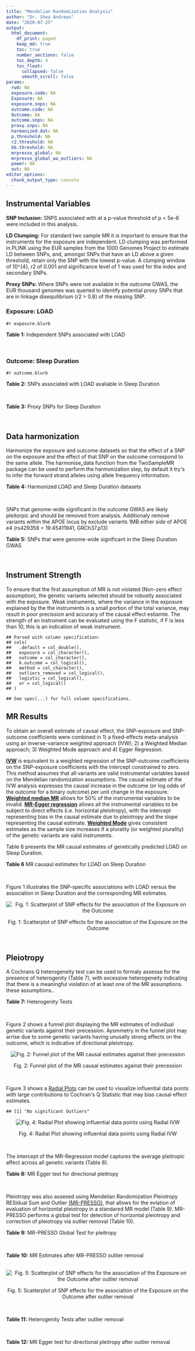 ```yaml
---
title: "Mendelian Randomization Analysis"
author: "Dr. Shea Andrews"
date: "2020-07-25"
output:
  html_document:
    df_print: paged
    keep_md: true
    toc: true
    number_sections: false
    toc_depth: 4
    toc_float:
      collapsed: false
      smooth_scroll: false
params:
  rwd: NA
  exposure.code: NA
  Exposure: NA
  exposure.snps: NA
  outcome.code: NA
  Outcome: NA
  outcome.snps: NA
  proxy.snps: NA
  harmonized.dat: NA
  p.threshold: NA
  r2.threshold: NA
  kb.threshold: NA
  mrpresso_global: NA
  mrpresso_global_wo_outliers: NA
  power: NA
  out: NA
editor_options:
  chunk_output_type: console
---
```







## Instrumental Variables
**SNP Inclusion:** SNPS associated with at a p-value threshold of p < 5e-6 were included in this analysis.
<br>

**LD Clumping:** For standard two sample MR it is important to ensure that the instruments for the exposure are independent. LD clumping was performed in PLINK using the EUR samples from the 1000 Genomes Project to estimate LD between SNPs, and, amongst SNPs that have an LD above a given threshold, retain only the SNP with the lowest p-value. A clumping window of 10^{4}, r2 of 0.001 and significance level of 1 was used for the index and secondary SNPs.
<br>

**Proxy SNPs:** Where SNPs were not available in the outcome GWAS, the EUR thousand genomes was queried to identify potential proxy SNPs that are in linkage disequilibrium (r2 > 0.8) of the missing SNP.
<br>

### Exposure: LOAD
`#r exposure.blurb`
<br>

**Table 1:** Independent SNPs associated with LOAD
<div data-pagedtable="false">
  <script data-pagedtable-source type="application/json">
{"columns":[{"label":["SNP"],"name":[1],"type":["chr"],"align":["left"]},{"label":["CHROM"],"name":[2],"type":["dbl"],"align":["right"]},{"label":["POS"],"name":[3],"type":["dbl"],"align":["right"]},{"label":["REF"],"name":[4],"type":["chr"],"align":["left"]},{"label":["ALT"],"name":[5],"type":["chr"],"align":["left"]},{"label":["AF"],"name":[6],"type":["dbl"],"align":["right"]},{"label":["BETA"],"name":[7],"type":["dbl"],"align":["right"]},{"label":["SE"],"name":[8],"type":["dbl"],"align":["right"]},{"label":["Z"],"name":[9],"type":["dbl"],"align":["right"]},{"label":["P"],"name":[10],"type":["dbl"],"align":["right"]},{"label":["N"],"name":[11],"type":["dbl"],"align":["right"]},{"label":["TRAIT"],"name":[12],"type":["chr"],"align":["left"]}],"data":[{"1":"rs679515","2":"1","3":"207750568","4":"T","5":"C","6":"0.8126","7":"-0.1508","8":"0.0183","9":"-8.240440","10":"1.555000e-16","11":"63926","12":"LOAD"},{"1":"rs7584040","2":"2","3":"127863224","4":"C","5":"T","6":"0.2261","7":"0.0862","8":"0.0172","9":"5.011628","10":"5.341000e-07","11":"63926","12":"LOAD"},{"1":"rs6733839","2":"2","3":"127892810","4":"C","5":"T","6":"0.4067","7":"0.1693","8":"0.0154","9":"10.993506","10":"4.022000e-28","11":"63926","12":"LOAD"},{"1":"rs35695568","2":"2","3":"186794162","4":"G","5":"T","6":"0.0922","7":"0.1152","8":"0.0247","9":"4.663968","10":"3.200000e-06","11":"63926","12":"LOAD"},{"1":"rs10933431","2":"2","3":"233981912","4":"G","5":"C","6":"0.7774","7":"0.1001","8":"0.0194","9":"5.159794","10":"2.552000e-07","11":"63926","12":"LOAD"},{"1":"rs6805148","2":"3","3":"45101639","4":"A","5":"C","6":"0.0864","7":"-0.1293","8":"0.0257","9":"-5.031130","10":"4.774000e-07","11":"63926","12":"LOAD"},{"1":"rs28660482","2":"4","3":"66245059","4":"T","5":"A","6":"0.0243","7":"0.2220","8":"0.0475","9":"4.673684","10":"2.900000e-06","11":"63926","12":"LOAD"},{"1":"rs6822989","2":"4","3":"104176240","4":"C","5":"T","6":"0.0082","7":"0.4361","8":"0.0940","9":"4.639362","10":"3.487000e-06","11":"63926","12":"LOAD"},{"1":"rs35868327","2":"5","3":"52665230","4":"T","5":"A","6":"0.0132","7":"-0.3753","8":"0.0760","9":"-4.938158","10":"7.796000e-07","11":"63926","12":"LOAD"},{"1":"rs11168036","2":"5","3":"139707439","4":"T","5":"G","6":"0.5033","7":"-0.0754","8":"0.0143","9":"-5.272730","10":"1.432000e-07","11":"63926","12":"LOAD"},{"1":"rs34665982","2":"6","3":"32560306","4":"T","5":"C","6":"0.5213","7":"-0.0967","8":"0.0166","9":"-5.825300","10":"5.798000e-09","11":"63926","12":"LOAD"},{"1":"rs114812713","2":"6","3":"41034000","4":"G","5":"C","6":"0.0301","7":"0.2980","8":"0.0431","9":"6.914153","10":"4.467000e-12","11":"63926","12":"LOAD"},{"1":"rs1385742","2":"6","3":"47595155","4":"A","5":"T","6":"0.6344","7":"-0.0876","8":"0.0157","9":"-5.579620","10":"2.232000e-08","11":"63926","12":"LOAD"},{"1":"rs143429938","2":"7","3":"33721795","4":"C","5":"T","6":"0.0211","7":"0.3535","8":"0.0769","9":"4.596879","10":"4.253000e-06","11":"63926","12":"LOAD"},{"1":"rs9649710","2":"7","3":"50322832","4":"A","5":"G","6":"0.6331","7":"0.0676","8":"0.0148","9":"4.567570","10":"4.794000e-06","11":"63926","12":"LOAD"},{"1":"rs117240937","2":"7","3":"127426090","4":"G","5":"A","6":"0.0173","7":"-0.3122","8":"0.0672","9":"-4.645833","10":"3.350000e-06","11":"63926","12":"LOAD"},{"1":"rs11767557","2":"7","3":"143109139","4":"T","5":"C","6":"0.1968","7":"-0.1028","8":"0.0182","9":"-5.648350","10":"1.561000e-08","11":"63926","12":"LOAD"},{"1":"rs73223431","2":"8","3":"27219987","4":"C","5":"T","6":"0.3669","7":"0.0936","8":"0.0153","9":"6.117647","10":"8.342000e-10","11":"63926","12":"LOAD"},{"1":"rs867230","2":"8","3":"27468503","4":"C","5":"A","6":"0.6029","7":"0.1333","8":"0.0158","9":"8.436709","10":"3.492000e-17","11":"63926","12":"LOAD"},{"1":"rs13252043","2":"8","3":"71551628","4":"C","5":"T","6":"0.0984","7":"0.1140","8":"0.0237","9":"4.810127","10":"1.570000e-06","11":"63926","12":"LOAD"},{"1":"rs6559689","2":"9","3":"85450616","4":"C","5":"T","6":"0.0504","7":"0.1585","8":"0.0335","9":"4.731343","10":"2.169000e-06","11":"63926","12":"LOAD"},{"1":"rs12416487","2":"10","3":"11721057","4":"A","5":"T","6":"0.6519","7":"0.0850","8":"0.0154","9":"5.519480","10":"3.417000e-08","11":"63926","12":"LOAD"},{"1":"rs3740688","2":"11","3":"47380340","4":"G","5":"T","6":"0.5524","7":"0.0935","8":"0.0144","9":"6.493056","10":"9.702000e-11","11":"63926","12":"LOAD"},{"1":"rs1582763","2":"11","3":"60021948","4":"G","5":"A","6":"0.3729","7":"-0.1232","8":"0.0149","9":"-8.268456","10":"1.186000e-16","11":"63926","12":"LOAD"},{"1":"rs3851179","2":"11","3":"85868640","4":"T","5":"C","6":"0.6410","7":"0.1198","8":"0.0148","9":"8.094590","10":"5.809000e-16","11":"63926","12":"LOAD"},{"1":"rs11218343","2":"11","3":"121435587","4":"T","5":"C","6":"0.0401","7":"-0.2053","8":"0.0369","9":"-5.563690","10":"2.633000e-08","11":"63926","12":"LOAD"},{"1":"rs9787911","2":"11","3":"131769402","4":"T","5":"C","6":"0.4249","7":"0.0662","8":"0.0144","9":"4.597220","10":"4.386000e-06","11":"63926","12":"LOAD"},{"1":"rs117394726","2":"12","3":"127222883","4":"A","5":"C","6":"0.0400","7":"0.2193","8":"0.0465","9":"4.716130","10":"2.459000e-06","11":"63926","12":"LOAD"},{"1":"rs17125924","2":"14","3":"53391680","4":"A","5":"G","6":"0.0926","7":"0.1222","8":"0.0246","9":"4.967480","10":"6.621000e-07","11":"63926","12":"LOAD"},{"1":"rs12590654","2":"14","3":"92938855","4":"G","5":"A","6":"0.3353","7":"-0.0906","8":"0.0157","9":"-5.770701","10":"8.729000e-09","11":"63926","12":"LOAD"},{"1":"rs383902","2":"15","3":"59034174","4":"C","5":"T","6":"0.3274","7":"-0.0698","8":"0.0151","9":"-4.622517","10":"3.812000e-06","11":"63926","12":"LOAD"},{"1":"rs28588186","2":"16","3":"19910313","4":"C","5":"G","6":"0.1981","7":"-0.0880","8":"0.0181","9":"-4.861880","10":"1.115000e-06","11":"63926","12":"LOAD"},{"1":"rs62039712","2":"16","3":"79355857","4":"G","5":"A","6":"0.1158","7":"0.1528","8":"0.0288","9":"5.305556","10":"1.171000e-07","11":"63926","12":"LOAD"},{"1":"rs34971488","2":"16","3":"81779775","4":"G","5":"A","6":"0.2205","7":"0.0940","8":"0.0198","9":"4.747475","10":"2.067000e-06","11":"63926","12":"LOAD"},{"1":"rs2632516","2":"17","3":"56409089","4":"G","5":"C","6":"0.4402","7":"-0.0748","8":"0.0147","9":"-5.088435","10":"3.671000e-07","11":"63926","12":"LOAD"},{"1":"rs12151021","2":"19","3":"1050874","4":"A","5":"G","6":"0.6753","7":"-0.1071","8":"0.0169","9":"-6.337280","10":"2.562000e-10","11":"63926","12":"LOAD"},{"1":"rs8111708","2":"19","3":"18558876","4":"A","5":"G","6":"0.3427","7":"0.0696","8":"0.0151","9":"4.609270","10":"3.946000e-06","11":"63926","12":"LOAD"},{"1":"rs111358663","2":"19","3":"45196958","4":"T","5":"A","6":"0.0111","7":"-0.5369","8":"0.0795","9":"-6.753459","10":"1.436000e-11","11":"63926","12":"LOAD"},{"1":"rs4803765","2":"19","3":"45358448","4":"C","5":"T","6":"0.0243","7":"0.7165","8":"0.0610","9":"11.745902","10":"7.131000e-32","11":"63926","12":"LOAD"},{"1":"rs12972156","2":"19","3":"45387459","4":"C","5":"G","6":"0.2027","7":"0.9653","8":"0.0189","9":"51.074100","10":"2.225074e-308","11":"63926","12":"LOAD"},{"1":"rs117310449","2":"19","3":"45393516","4":"C","5":"T","6":"0.0130","7":"0.9879","8":"0.0691","9":"14.296671","10":"2.275000e-46","11":"63926","12":"LOAD"},{"1":"rs73033507","2":"19","3":"45431403","4":"C","5":"T","6":"0.0239","7":"-0.3620","8":"0.0657","9":"-5.509893","10":"3.646000e-08","11":"63926","12":"LOAD"},{"1":"rs114533385","2":"19","3":"45436753","4":"C","5":"T","6":"0.0210","7":"0.8281","8":"0.0661","9":"12.527988","10":"5.434000e-36","11":"63926","12":"LOAD"},{"1":"rs118004808","2":"19","3":"45439498","4":"C","5":"T","6":"0.0177","7":"-0.5523","8":"0.1015","9":"-5.441379","10":"5.274000e-08","11":"63926","12":"LOAD"},{"1":"rs139995984","2":"19","3":"45574482","4":"G","5":"C","6":"0.0155","7":"-0.5343","8":"0.0879","9":"-6.078498","10":"1.192000e-09","11":"63926","12":"LOAD"},{"1":"rs80182863","2":"19","3":"45653226","4":"C","5":"T","6":"0.0234","7":"0.2977","8":"0.0623","9":"4.778491","10":"1.750000e-06","11":"63926","12":"LOAD"},{"1":"rs6014724","2":"20","3":"54998544","4":"A","5":"G","6":"0.0920","7":"-0.1319","8":"0.0259","9":"-5.092660","10":"3.652000e-07","11":"63926","12":"LOAD"},{"1":"rs2830489","2":"21","3":"28148191","4":"C","5":"T","6":"0.2882","7":"-0.0837","8":"0.0162","9":"-5.166667","10":"2.422000e-07","11":"63926","12":"LOAD"},{"1":"rs138727474","2":"22","3":"21926584","4":"C","5":"T","6":"0.0269","7":"-0.2515","8":"0.0545","9":"-4.614679","10":"3.904000e-06","11":"63926","12":"LOAD"}],"options":{"columns":{"min":{},"max":[10]},"rows":{"min":[10],"max":[10]},"pages":{}}}
  </script>
</div>
<br>

### Outcome: Sleep Duration
`#r outcome.blurb`
<br>

**Table 2:** SNPs associated with LOAD avaliable in Sleep Duration
<div data-pagedtable="false">
  <script data-pagedtable-source type="application/json">
{"columns":[{"label":["SNP"],"name":[1],"type":["chr"],"align":["left"]},{"label":["CHROM"],"name":[2],"type":["dbl"],"align":["right"]},{"label":["POS"],"name":[3],"type":["dbl"],"align":["right"]},{"label":["REF"],"name":[4],"type":["chr"],"align":["left"]},{"label":["ALT"],"name":[5],"type":["chr"],"align":["left"]},{"label":["AF"],"name":[6],"type":["dbl"],"align":["right"]},{"label":["BETA"],"name":[7],"type":["dbl"],"align":["right"]},{"label":["SE"],"name":[8],"type":["dbl"],"align":["right"]},{"label":["Z"],"name":[9],"type":["dbl"],"align":["right"]},{"label":["P"],"name":[10],"type":["dbl"],"align":["right"]},{"label":["N"],"name":[11],"type":["dbl"],"align":["right"]},{"label":["TRAIT"],"name":[12],"type":["chr"],"align":["left"]}],"data":[{"1":"rs679515","2":"1","3":"207750568","4":"T","5":"C","6":"0.822523","7":"6.44678e-04","8":"0.00296092","9":"0.21772900","10":"0.8500","11":"446118","12":"Sleep_Duration"},{"1":"rs7584040","2":"2","3":"127863224","4":"C","5":"T","6":"0.232806","7":"-3.04125e-03","8":"0.00268461","9":"-1.13285000","10":"0.2600","11":"446118","12":"Sleep_Duration"},{"1":"rs6733839","2":"2","3":"127892810","4":"C","5":"T","6":"0.391123","7":"4.65119e-04","8":"0.00235465","9":"0.19753200","10":"0.8500","11":"446118","12":"Sleep_Duration"},{"1":"rs35695568","2":"2","3":"186794162","4":"G","5":"T","6":"0.094992","7":"1.33588e-03","8":"0.00385760","9":"0.34629800","10":"0.7700","11":"446118","12":"Sleep_Duration"},{"1":"rs10933431","2":"2","3":"233981912","4":"G","5":"C","6":"0.781088","7":"3.26886e-03","8":"0.00273539","9":"1.19503000","10":"0.2200","11":"446118","12":"Sleep_Duration"},{"1":"rs6805148","2":"3","3":"45101639","4":"A","5":"C","6":"0.093366","7":"2.57343e-03","8":"0.00390643","9":"0.65876800","10":"0.5100","11":"446118","12":"Sleep_Duration"},{"1":"rs28660482","2":"4","3":"66245059","4":"T","5":"A","6":"0.023754","7":"1.62489e-02","8":"0.00745114","9":"2.18073000","10":"0.0340","11":"446118","12":"Sleep_Duration"},{"1":"rs35868327","2":"5","3":"52665230","4":"T","5":"G","6":"0.005792","7":"4.11740e-03","8":"0.01881980","9":"0.21878000","10":"0.8000","11":"446118","12":"Sleep_Duration"},{"1":"rs11168036","2":"5","3":"139707439","4":"T","5":"G","6":"0.520190","7":"4.48967e-03","8":"0.00227446","9":"1.97395000","10":"0.0470","11":"446118","12":"Sleep_Duration"},{"1":"rs114812713","2":"6","3":"41034000","4":"G","5":"C","6":"0.026599","7":"-8.21225e-03","8":"0.00715508","9":"-1.14775000","10":"0.2800","11":"446118","12":"Sleep_Duration"},{"1":"rs1385742","2":"6","3":"47595155","4":"A","5":"T","6":"0.646697","7":"-4.28237e-04","8":"0.00239147","9":"-0.17906900","10":"0.8400","11":"446118","12":"Sleep_Duration"},{"1":"rs143429938","2":"7","3":"33721795","4":"C","5":"T","6":"0.015915","7":"5.37550e-03","8":"0.00936759","9":"0.57384000","10":"0.5600","11":"446118","12":"Sleep_Duration"},{"1":"rs9649710","2":"7","3":"50322832","4":"A","5":"G","6":"0.604185","7":"1.68235e-03","8":"0.00231941","9":"0.72533500","10":"0.4500","11":"446118","12":"Sleep_Duration"},{"1":"rs117240937","2":"7","3":"127426090","4":"G","5":"A","6":"0.009082","7":"9.13137e-04","8":"0.01228650","9":"0.07432040","10":"0.9300","11":"446118","12":"Sleep_Duration"},{"1":"rs11767557","2":"7","3":"143109139","4":"T","5":"C","6":"0.213885","7":"-2.41499e-03","8":"0.00275666","9":"-0.87605700","10":"0.3600","11":"446118","12":"Sleep_Duration"},{"1":"rs73223431","2":"8","3":"27219987","4":"C","5":"T","6":"0.366336","7":"5.67286e-04","8":"0.00235048","9":"0.24134900","10":"0.8100","11":"446118","12":"Sleep_Duration"},{"1":"rs867230","2":"8","3":"27468503","4":"C","5":"A","6":"0.586988","7":"-3.44624e-03","8":"0.00231689","9":"-1.48744000","10":"0.1300","11":"446118","12":"Sleep_Duration"},{"1":"rs6559689","2":"9","3":"85450616","4":"C","5":"T","6":"0.045364","7":"6.81990e-03","8":"0.00543392","9":"1.25506000","10":"0.2000","11":"446118","12":"Sleep_Duration"},{"1":"rs12416487","2":"10","3":"11721057","4":"A","5":"T","6":"0.656675","7":"3.28410e-03","8":"0.00238698","9":"1.37584000","10":"0.1900","11":"446118","12":"Sleep_Duration"},{"1":"rs3740688","2":"11","3":"47380340","4":"G","5":"T","6":"0.544922","7":"-7.16963e-03","8":"0.00227518","9":"-3.15124000","10":"0.0020","11":"446118","12":"Sleep_Duration"},{"1":"rs1582763","2":"11","3":"60021948","4":"G","5":"A","6":"0.379972","7":"-3.75152e-03","8":"0.00233407","9":"-1.60729000","10":"0.1100","11":"446118","12":"Sleep_Duration"},{"1":"rs3851179","2":"11","3":"85868640","4":"T","5":"C","6":"0.628731","7":"-2.28308e-05","8":"0.00233932","9":"-0.00975959","10":"1.0000","11":"446118","12":"Sleep_Duration"},{"1":"rs11218343","2":"11","3":"121435587","4":"T","5":"C","6":"0.037123","7":"-1.53337e-03","8":"0.00599394","9":"-0.25582000","10":"0.8100","11":"446118","12":"Sleep_Duration"},{"1":"rs9787911","2":"11","3":"131769402","4":"T","5":"C","6":"0.427749","7":"-1.20384e-03","8":"0.00229411","9":"-0.52475300","10":"0.6100","11":"446118","12":"Sleep_Duration"},{"1":"rs117394726","2":"12","3":"127222883","4":"A","5":"C","6":"0.036110","7":"1.01923e-02","8":"0.00639602","9":"1.59354000","10":"0.1100","11":"446118","12":"Sleep_Duration"},{"1":"rs17125924","2":"14","3":"53391680","4":"A","5":"G","6":"0.091981","7":"-1.24415e-02","8":"0.00392515","9":"-3.16969000","10":"0.0015","11":"446118","12":"Sleep_Duration"},{"1":"rs12590654","2":"14","3":"92938855","4":"G","5":"A","6":"0.339722","7":"-1.67888e-03","8":"0.00240569","9":"-0.69787900","10":"0.4600","11":"446118","12":"Sleep_Duration"},{"1":"rs383902","2":"15","3":"59034174","4":"C","5":"T","6":"0.334118","7":"2.24649e-03","8":"0.00240717","9":"0.93324900","10":"0.3400","11":"446118","12":"Sleep_Duration"},{"1":"rs28588186","2":"16","3":"19910313","4":"C","5":"G","6":"0.200697","7":"-2.24493e-03","8":"0.00284213","9":"-0.78987600","10":"0.3900","11":"446118","12":"Sleep_Duration"},{"1":"rs62039712","2":"16","3":"79355857","4":"G","5":"A","6":"0.120103","7":"4.47007e-04","8":"0.00361040","9":"0.12381100","10":"0.8700","11":"446118","12":"Sleep_Duration"},{"1":"rs34971488","2":"16","3":"81779775","4":"G","5":"A","6":"0.210895","7":"6.96486e-03","8":"0.00284027","9":"2.45218000","10":"0.0130","11":"446118","12":"Sleep_Duration"},{"1":"rs2632516","2":"17","3":"56409089","4":"G","5":"C","6":"0.443135","7":"-5.16082e-04","8":"0.00228738","9":"-0.22562100","10":"0.8900","11":"446118","12":"Sleep_Duration"},{"1":"rs12151021","2":"19","3":"1050874","4":"A","5":"G","6":"0.674127","7":"1.72903e-03","8":"0.00242689","9":"0.71244700","10":"0.4800","11":"446118","12":"Sleep_Duration"},{"1":"rs8111708","2":"19","3":"18558876","4":"A","5":"G","6":"0.349623","7":"-1.38427e-03","8":"0.00237781","9":"-0.58216200","10":"0.5500","11":"446118","12":"Sleep_Duration"},{"1":"rs111358663","2":"19","3":"45196958","4":"T","5":"A","6":"0.015743","7":"1.04975e-03","8":"0.00924700","9":"0.11352300","10":"0.8900","11":"446118","12":"Sleep_Duration"},{"1":"rs12972156","2":"19","3":"45387459","4":"C","5":"G","6":"0.148558","7":"-6.63823e-03","8":"0.00320644","9":"-2.07028000","10":"0.0410","11":"446118","12":"Sleep_Duration"},{"1":"rs117310449","2":"19","3":"45393516","4":"C","5":"T","6":"0.012053","7":"-2.27098e-02","8":"0.01043380","9":"-2.17656000","10":"0.0230","11":"446118","12":"Sleep_Duration"},{"1":"rs73033507","2":"19","3":"45431403","4":"C","5":"T","6":"0.038409","7":"9.88026e-04","8":"0.00598982","9":"0.16495100","10":"0.8700","11":"446118","12":"Sleep_Duration"},{"1":"rs114533385","2":"19","3":"45436753","4":"C","5":"T","6":"0.011167","7":"1.34796e-03","8":"0.01110270","9":"0.12140800","10":"0.9400","11":"446118","12":"Sleep_Duration"},{"1":"rs118004808","2":"19","3":"45439498","4":"C","5":"T","6":"0.018609","7":"-4.76413e-03","8":"0.00954379","9":"-0.49918600","10":"0.6400","11":"446118","12":"Sleep_Duration"},{"1":"rs139995984","2":"19","3":"45574482","4":"G","5":"C","6":"0.013363","7":"3.24809e-03","8":"0.01104900","9":"0.29397100","10":"0.7600","11":"446118","12":"Sleep_Duration"},{"1":"rs80182863","2":"19","3":"45653226","4":"C","5":"T","6":"0.015549","7":"2.81300e-03","8":"0.00953800","9":"0.29492600","10":"0.7700","11":"446118","12":"Sleep_Duration"},{"1":"rs6014724","2":"20","3":"54998544","4":"A","5":"G","6":"0.088138","7":"3.58454e-03","8":"0.00401164","9":"0.89353500","10":"0.3800","11":"446118","12":"Sleep_Duration"},{"1":"rs2830489","2":"21","3":"28148191","4":"C","5":"T","6":"0.274799","7":"-2.65550e-03","8":"0.00253623","9":"-1.04703000","10":"0.3300","11":"446118","12":"Sleep_Duration"},{"1":"rs138727474","2":"22","3":"21926584","4":"C","5":"T","6":"0.036328","7":"-4.68198e-03","8":"0.00643328","9":"-0.72777500","10":"0.4900","11":"446118","12":"Sleep_Duration"},{"1":"rs6822989","2":"NA","3":"NA","4":"NA","5":"NA","6":"NA","7":"NA","8":"NA","9":"NA","10":"NA","11":"NA","12":"NA"},{"1":"rs34665982","2":"NA","3":"NA","4":"NA","5":"NA","6":"NA","7":"NA","8":"NA","9":"NA","10":"NA","11":"NA","12":"NA"},{"1":"rs13252043","2":"NA","3":"NA","4":"NA","5":"NA","6":"NA","7":"NA","8":"NA","9":"NA","10":"NA","11":"NA","12":"NA"},{"1":"rs4803765","2":"NA","3":"NA","4":"NA","5":"NA","6":"NA","7":"NA","8":"NA","9":"NA","10":"NA","11":"NA","12":"NA"}],"options":{"columns":{"min":{},"max":[10]},"rows":{"min":[10],"max":[10]},"pages":{}}}
  </script>
</div>
<br>

**Table 3:** Proxy SNPs for Sleep Duration
<div data-pagedtable="false">
  <script data-pagedtable-source type="application/json">
{"columns":[{"label":["target_snp"],"name":[1],"type":["chr"],"align":["left"]},{"label":["proxy_snp"],"name":[2],"type":["chr"],"align":["left"]},{"label":["ld.r2"],"name":[3],"type":["dbl"],"align":["right"]},{"label":["Dprime"],"name":[4],"type":["dbl"],"align":["right"]},{"label":["PHASE"],"name":[5],"type":["chr"],"align":["left"]},{"label":["X12"],"name":[6],"type":["lgl"],"align":["right"]},{"label":["CHROM"],"name":[7],"type":["dbl"],"align":["right"]},{"label":["POS"],"name":[8],"type":["dbl"],"align":["right"]},{"label":["REF.proxy"],"name":[9],"type":["chr"],"align":["left"]},{"label":["ALT.proxy"],"name":[10],"type":["chr"],"align":["left"]},{"label":["AF"],"name":[11],"type":["dbl"],"align":["right"]},{"label":["BETA"],"name":[12],"type":["dbl"],"align":["right"]},{"label":["SE"],"name":[13],"type":["dbl"],"align":["right"]},{"label":["Z"],"name":[14],"type":["dbl"],"align":["right"]},{"label":["P"],"name":[15],"type":["dbl"],"align":["right"]},{"label":["N"],"name":[16],"type":["dbl"],"align":["right"]},{"label":["TRAIT"],"name":[17],"type":["chr"],"align":["left"]},{"label":["ref"],"name":[18],"type":["lgl"],"align":["right"]},{"label":["ref.proxy"],"name":[19],"type":["chr"],"align":["left"]},{"label":["alt"],"name":[20],"type":["chr"],"align":["left"]},{"label":["alt.proxy"],"name":[21],"type":["chr"],"align":["left"]},{"label":["ALT"],"name":[22],"type":["lgl"],"align":["right"]},{"label":["REF"],"name":[23],"type":["chr"],"align":["left"]},{"label":["proxy.outcome"],"name":[24],"type":["lgl"],"align":["right"]}],"data":[{"1":"rs6822989","2":"rs28544093","3":"1","4":"1","5":"TC/CT","6":"NA","7":"4","8":"104182954","9":"T","10":"C","11":"0.004991","12":"0.02362710","13":"0.01623430","14":"1.45538","15":"0.15","16":"446118","17":"Sleep_Duration","18":"TRUE","19":"C","20":"C","21":"T","22":"TRUE","23":"C","24":"TRUE"},{"1":"rs13252043","2":"rs11996416","3":"1","4":"1","5":"TT/CC","6":"NA","7":"8","8":"71505146","9":"C","10":"T","11":"0.094065","12":"-0.00531883","13":"0.00387194","14":"-1.37369","15":"0.15","16":"446118","17":"Sleep_Duration","18":"TRUE","19":"T","20":"C","21":"C","22":"TRUE","23":"C","24":"TRUE"},{"1":"rs34665982","2":"NA","3":"NA","4":"NA","5":"NA","6":"NA","7":"NA","8":"NA","9":"NA","10":"NA","11":"NA","12":"NA","13":"NA","14":"NA","15":"NA","16":"NA","17":"NA","18":"NA","19":"NA","20":"NA","21":"NA","22":"NA","23":"NA","24":"NA"},{"1":"rs4803765","2":"NA","3":"NA","4":"NA","5":"NA","6":"NA","7":"NA","8":"NA","9":"NA","10":"NA","11":"NA","12":"NA","13":"NA","14":"NA","15":"NA","16":"NA","17":"NA","18":"NA","19":"NA","20":"NA","21":"NA","22":"NA","23":"NA","24":"NA"}],"options":{"columns":{"min":{},"max":[10]},"rows":{"min":[10],"max":[10]},"pages":{}}}
  </script>
</div>
<br>

## Data harmonization
Harmonize the exposure and outcome datasets so that the effect of a SNP on the exposure and the effect of that SNP on the outcome correspond to the same allele. The harmonise_data function from the TwoSampleMR package can be used to perform the harmonization step, by default it try's to infer the forward strand alleles using allele frequency information.
<br>

**Table 4:** Harmonized LOAD and Sleep Duration datasets
<div data-pagedtable="false">
  <script data-pagedtable-source type="application/json">
{"columns":[{"label":["SNP"],"name":[1],"type":["chr"],"align":["left"]},{"label":["effect_allele.exposure"],"name":[2],"type":["chr"],"align":["left"]},{"label":["other_allele.exposure"],"name":[3],"type":["chr"],"align":["left"]},{"label":["effect_allele.outcome"],"name":[4],"type":["chr"],"align":["left"]},{"label":["other_allele.outcome"],"name":[5],"type":["chr"],"align":["left"]},{"label":["beta.exposure"],"name":[6],"type":["dbl"],"align":["right"]},{"label":["beta.outcome"],"name":[7],"type":["dbl"],"align":["right"]},{"label":["eaf.exposure"],"name":[8],"type":["dbl"],"align":["right"]},{"label":["eaf.outcome"],"name":[9],"type":["dbl"],"align":["right"]},{"label":["remove"],"name":[10],"type":["lgl"],"align":["right"]},{"label":["palindromic"],"name":[11],"type":["lgl"],"align":["right"]},{"label":["ambiguous"],"name":[12],"type":["lgl"],"align":["right"]},{"label":["id.outcome"],"name":[13],"type":["chr"],"align":["left"]},{"label":["chr.outcome"],"name":[14],"type":["dbl"],"align":["right"]},{"label":["pos.outcome"],"name":[15],"type":["dbl"],"align":["right"]},{"label":["se.outcome"],"name":[16],"type":["dbl"],"align":["right"]},{"label":["z.outcome"],"name":[17],"type":["dbl"],"align":["right"]},{"label":["pval.outcome"],"name":[18],"type":["dbl"],"align":["right"]},{"label":["samplesize.outcome"],"name":[19],"type":["dbl"],"align":["right"]},{"label":["outcome"],"name":[20],"type":["chr"],"align":["left"]},{"label":["mr_keep.outcome"],"name":[21],"type":["lgl"],"align":["right"]},{"label":["pval_origin.outcome"],"name":[22],"type":["chr"],"align":["left"]},{"label":["chr.exposure"],"name":[23],"type":["dbl"],"align":["right"]},{"label":["pos.exposure"],"name":[24],"type":["dbl"],"align":["right"]},{"label":["se.exposure"],"name":[25],"type":["dbl"],"align":["right"]},{"label":["z.exposure"],"name":[26],"type":["dbl"],"align":["right"]},{"label":["pval.exposure"],"name":[27],"type":["dbl"],"align":["right"]},{"label":["samplesize.exposure"],"name":[28],"type":["dbl"],"align":["right"]},{"label":["exposure"],"name":[29],"type":["chr"],"align":["left"]},{"label":["mr_keep.exposure"],"name":[30],"type":["lgl"],"align":["right"]},{"label":["pval_origin.exposure"],"name":[31],"type":["chr"],"align":["left"]},{"label":["id.exposure"],"name":[32],"type":["chr"],"align":["left"]},{"label":["action"],"name":[33],"type":["dbl"],"align":["right"]},{"label":["mr_keep"],"name":[34],"type":["lgl"],"align":["right"]},{"label":["pt"],"name":[35],"type":["dbl"],"align":["right"]},{"label":["pleitropy_keep"],"name":[36],"type":["lgl"],"align":["right"]},{"label":["mrpresso_RSSobs"],"name":[37],"type":["dbl"],"align":["right"]},{"label":["mrpresso_pval"],"name":[38],"type":["dbl"],"align":["right"]},{"label":["mrpresso_keep"],"name":[39],"type":["lgl"],"align":["right"]}],"data":[{"1":"rs10933431","2":"C","3":"G","4":"C","5":"G","6":"0.1001","7":"3.26886e-03","8":"0.7774","9":"0.781088","10":"FALSE","11":"TRUE","12":"FALSE","13":"mNvzSk","14":"2","15":"233981912","16":"0.00273539","17":"1.19503000","18":"0.2200","19":"446118","20":"Dashti2019slepdur","21":"TRUE","22":"reported","23":"2","24":"233981912","25":"0.0194","26":"5.159794","27":"2.552e-07","28":"63926","29":"Kunkle2019load","30":"TRUE","31":"reported","32":"6rzSGs","33":"2","34":"TRUE","35":"5e-06","36":"TRUE","37":"1.074697e-05","38":"1.0000","39":"TRUE"},{"1":"rs111358663","2":"A","3":"T","4":"A","5":"T","6":"-0.5369","7":"1.04975e-03","8":"0.0111","9":"0.015743","10":"FALSE","11":"TRUE","12":"FALSE","13":"mNvzSk","14":"19","15":"45196958","16":"0.00924700","17":"0.11352300","18":"0.8900","19":"446118","20":"Dashti2019slepdur","21":"TRUE","22":"reported","23":"19","24":"45196958","25":"0.0795","26":"-6.753459","27":"1.436e-11","28":"63926","29":"Kunkle2019load","30":"TRUE","31":"reported","32":"6rzSGs","33":"2","34":"TRUE","35":"5e-06","36":"FALSE","37":"NA","38":"NA","39":"NA"},{"1":"rs11168036","2":"G","3":"T","4":"G","5":"T","6":"-0.0754","7":"4.48967e-03","8":"0.5033","9":"0.520190","10":"FALSE","11":"FALSE","12":"FALSE","13":"mNvzSk","14":"5","15":"139707439","16":"0.00227446","17":"1.97395000","18":"0.0470","19":"446118","20":"Dashti2019slepdur","21":"TRUE","22":"reported","23":"5","24":"139707439","25":"0.0143","26":"-5.272730","27":"1.432e-07","28":"63926","29":"Kunkle2019load","30":"TRUE","31":"reported","32":"6rzSGs","33":"2","34":"TRUE","35":"5e-06","36":"TRUE","37":"2.151441e-05","38":"1.0000","39":"TRUE"},{"1":"rs11218343","2":"C","3":"T","4":"C","5":"T","6":"-0.2053","7":"-1.53337e-03","8":"0.0401","9":"0.037123","10":"FALSE","11":"FALSE","12":"FALSE","13":"mNvzSk","14":"11","15":"121435587","16":"0.00599394","17":"-0.25582000","18":"0.8100","19":"446118","20":"Dashti2019slepdur","21":"TRUE","22":"reported","23":"11","24":"121435587","25":"0.0369","26":"-5.563690","27":"2.633e-08","28":"63926","29":"Kunkle2019load","30":"TRUE","31":"reported","32":"6rzSGs","33":"2","34":"TRUE","35":"5e-06","36":"TRUE","37":"2.006642e-06","38":"1.0000","39":"TRUE"},{"1":"rs114533385","2":"T","3":"C","4":"T","5":"C","6":"0.8281","7":"1.34796e-03","8":"0.0210","9":"0.011167","10":"FALSE","11":"FALSE","12":"FALSE","13":"mNvzSk","14":"19","15":"45436753","16":"0.01110270","17":"0.12140800","18":"0.9400","19":"446118","20":"Dashti2019slepdur","21":"TRUE","22":"reported","23":"19","24":"45436753","25":"0.0661","26":"12.527988","27":"5.434e-36","28":"63926","29":"Kunkle2019load","30":"TRUE","31":"reported","32":"6rzSGs","33":"2","34":"TRUE","35":"5e-06","36":"FALSE","37":"NA","38":"NA","39":"NA"},{"1":"rs114812713","2":"C","3":"G","4":"C","5":"G","6":"0.2980","7":"-8.21225e-03","8":"0.0301","9":"0.026599","10":"FALSE","11":"TRUE","12":"FALSE","13":"mNvzSk","14":"6","15":"41034000","16":"0.00715508","17":"-1.14775000","18":"0.2800","19":"446118","20":"Dashti2019slepdur","21":"TRUE","22":"reported","23":"6","24":"41034000","25":"0.0431","26":"6.914153","27":"4.467e-12","28":"63926","29":"Kunkle2019load","30":"TRUE","31":"reported","32":"6rzSGs","33":"2","34":"TRUE","35":"5e-06","36":"TRUE","37":"7.580197e-05","38":"1.0000","39":"TRUE"},{"1":"rs117240937","2":"A","3":"G","4":"A","5":"G","6":"-0.3122","7":"9.13137e-04","8":"0.0173","9":"0.009082","10":"FALSE","11":"FALSE","12":"FALSE","13":"mNvzSk","14":"7","15":"127426090","16":"0.01228650","17":"0.07432040","18":"0.9300","19":"446118","20":"Dashti2019slepdur","21":"TRUE","22":"reported","23":"7","24":"127426090","25":"0.0672","26":"-4.645833","27":"3.350e-06","28":"63926","29":"Kunkle2019load","30":"TRUE","31":"reported","32":"6rzSGs","33":"2","34":"TRUE","35":"5e-06","36":"TRUE","37":"1.325698e-06","38":"1.0000","39":"TRUE"},{"1":"rs117310449","2":"T","3":"C","4":"T","5":"C","6":"0.9879","7":"-2.27098e-02","8":"0.0130","9":"0.012053","10":"FALSE","11":"FALSE","12":"FALSE","13":"mNvzSk","14":"19","15":"45393516","16":"0.01043380","17":"-2.17656000","18":"0.0230","19":"446118","20":"Dashti2019slepdur","21":"TRUE","22":"reported","23":"19","24":"45393516","25":"0.0691","26":"14.296671","27":"2.275e-46","28":"63926","29":"Kunkle2019load","30":"TRUE","31":"reported","32":"6rzSGs","33":"2","34":"TRUE","35":"5e-06","36":"FALSE","37":"NA","38":"NA","39":"NA"},{"1":"rs117394726","2":"C","3":"A","4":"C","5":"A","6":"0.2193","7":"1.01923e-02","8":"0.0400","9":"0.036110","10":"FALSE","11":"FALSE","12":"FALSE","13":"mNvzSk","14":"12","15":"127222883","16":"0.00639602","17":"1.59354000","18":"0.1100","19":"446118","20":"Dashti2019slepdur","21":"TRUE","22":"reported","23":"12","24":"127222883","25":"0.0465","26":"4.716130","27":"2.459e-06","28":"63926","29":"Kunkle2019load","30":"TRUE","31":"reported","32":"6rzSGs","33":"2","34":"TRUE","35":"5e-06","36":"TRUE","37":"1.052295e-04","38":"1.0000","39":"TRUE"},{"1":"rs11767557","2":"C","3":"T","4":"C","5":"T","6":"-0.1028","7":"-2.41499e-03","8":"0.1968","9":"0.213885","10":"FALSE","11":"FALSE","12":"FALSE","13":"mNvzSk","14":"7","15":"143109139","16":"0.00275666","17":"-0.87605700","18":"0.3600","19":"446118","20":"Dashti2019slepdur","21":"TRUE","22":"reported","23":"7","24":"143109139","25":"0.0182","26":"-5.648350","27":"1.561e-08","28":"63926","29":"Kunkle2019load","30":"TRUE","31":"reported","32":"6rzSGs","33":"2","34":"TRUE","35":"5e-06","36":"TRUE","37":"5.774483e-06","38":"1.0000","39":"TRUE"},{"1":"rs118004808","2":"T","3":"C","4":"T","5":"C","6":"-0.5523","7":"-4.76413e-03","8":"0.0177","9":"0.018609","10":"FALSE","11":"FALSE","12":"FALSE","13":"mNvzSk","14":"19","15":"45439498","16":"0.00954379","17":"-0.49918600","18":"0.6400","19":"446118","20":"Dashti2019slepdur","21":"TRUE","22":"reported","23":"19","24":"45439498","25":"0.1015","26":"-5.441379","27":"5.274e-08","28":"63926","29":"Kunkle2019load","30":"TRUE","31":"reported","32":"6rzSGs","33":"2","34":"TRUE","35":"5e-06","36":"FALSE","37":"NA","38":"NA","39":"NA"},{"1":"rs12151021","2":"G","3":"A","4":"G","5":"A","6":"-0.1071","7":"1.72903e-03","8":"0.6753","9":"0.674127","10":"FALSE","11":"FALSE","12":"FALSE","13":"mNvzSk","14":"19","15":"1050874","16":"0.00242689","17":"0.71244700","18":"0.4800","19":"446118","20":"Dashti2019slepdur","21":"TRUE","22":"reported","23":"19","24":"1050874","25":"0.0169","26":"-6.337280","27":"2.562e-10","28":"63926","29":"Kunkle2019load","30":"TRUE","31":"reported","32":"6rzSGs","33":"2","34":"TRUE","35":"5e-06","36":"TRUE","37":"3.510635e-06","38":"1.0000","39":"TRUE"},{"1":"rs12416487","2":"T","3":"A","4":"T","5":"A","6":"0.0850","7":"3.28410e-03","8":"0.6519","9":"0.656675","10":"FALSE","11":"TRUE","12":"FALSE","13":"mNvzSk","14":"10","15":"11721057","16":"0.00238698","17":"1.37584000","18":"0.1900","19":"446118","20":"Dashti2019slepdur","21":"TRUE","22":"reported","23":"10","24":"11721057","25":"0.0154","26":"5.519480","27":"3.417e-08","28":"63926","29":"Kunkle2019load","30":"TRUE","31":"reported","32":"6rzSGs","33":"2","34":"TRUE","35":"5e-06","36":"TRUE","37":"1.089369e-05","38":"1.0000","39":"TRUE"},{"1":"rs12590654","2":"A","3":"G","4":"A","5":"G","6":"-0.0906","7":"-1.67888e-03","8":"0.3353","9":"0.339722","10":"FALSE","11":"FALSE","12":"FALSE","13":"mNvzSk","14":"14","15":"92938855","16":"0.00240569","17":"-0.69787900","18":"0.4600","19":"446118","20":"Dashti2019slepdur","21":"TRUE","22":"reported","23":"14","24":"92938855","25":"0.0157","26":"-5.770701","27":"8.729e-09","28":"63926","29":"Kunkle2019load","30":"TRUE","31":"reported","32":"6rzSGs","33":"2","34":"TRUE","35":"5e-06","36":"TRUE","37":"2.746664e-06","38":"1.0000","39":"TRUE"},{"1":"rs12972156","2":"G","3":"C","4":"G","5":"C","6":"0.9653","7":"-6.63823e-03","8":"0.2027","9":"0.148558","10":"FALSE","11":"TRUE","12":"FALSE","13":"mNvzSk","14":"19","15":"45387459","16":"0.00320644","17":"-2.07028000","18":"0.0410","19":"446118","20":"Dashti2019slepdur","21":"TRUE","22":"reported","23":"19","24":"45387459","25":"0.0189","26":"51.074100","27":"1.000e-200","28":"63926","29":"Kunkle2019load","30":"TRUE","31":"reported","32":"6rzSGs","33":"2","34":"TRUE","35":"5e-06","36":"FALSE","37":"NA","38":"NA","39":"NA"},{"1":"rs13252043","2":"T","3":"C","4":"T","5":"C","6":"0.1140","7":"-5.31883e-03","8":"0.0984","9":"0.094065","10":"FALSE","11":"FALSE","12":"FALSE","13":"mNvzSk","14":"8","15":"71505146","16":"0.00387194","17":"-1.37369000","18":"0.1500","19":"446118","20":"Dashti2019slepdur","21":"TRUE","22":"reported","23":"8","24":"71551628","25":"0.0237","26":"4.810127","27":"1.570e-06","28":"63926","29":"Kunkle2019load","30":"TRUE","31":"reported","32":"6rzSGs","33":"2","34":"TRUE","35":"5e-06","36":"TRUE","37":"3.012901e-05","38":"1.0000","39":"TRUE"},{"1":"rs1385742","2":"T","3":"A","4":"T","5":"A","6":"-0.0876","7":"-4.28237e-04","8":"0.6344","9":"0.646697","10":"FALSE","11":"TRUE","12":"FALSE","13":"mNvzSk","14":"6","15":"47595155","16":"0.00239147","17":"-0.17906900","18":"0.8400","19":"446118","20":"Dashti2019slepdur","21":"TRUE","22":"reported","23":"6","24":"47595155","25":"0.0157","26":"-5.579620","27":"2.232e-08","28":"63926","29":"Kunkle2019load","30":"TRUE","31":"reported","32":"6rzSGs","33":"2","34":"TRUE","35":"5e-06","36":"TRUE","37":"1.403007e-07","38":"1.0000","39":"TRUE"},{"1":"rs138727474","2":"T","3":"C","4":"T","5":"C","6":"-0.2515","7":"-4.68198e-03","8":"0.0269","9":"0.036328","10":"FALSE","11":"FALSE","12":"FALSE","13":"mNvzSk","14":"22","15":"21926584","16":"0.00643328","17":"-0.72777500","18":"0.4900","19":"446118","20":"Dashti2019slepdur","21":"TRUE","22":"reported","23":"22","24":"21926584","25":"0.0545","26":"-4.614679","27":"3.904e-06","28":"63926","29":"Kunkle2019load","30":"TRUE","31":"reported","32":"6rzSGs","33":"2","34":"TRUE","35":"5e-06","36":"TRUE","37":"2.145886e-05","38":"1.0000","39":"TRUE"},{"1":"rs139995984","2":"C","3":"G","4":"C","5":"G","6":"-0.5343","7":"3.24809e-03","8":"0.0155","9":"0.013363","10":"FALSE","11":"TRUE","12":"FALSE","13":"mNvzSk","14":"19","15":"45574482","16":"0.01104900","17":"0.29397100","18":"0.7600","19":"446118","20":"Dashti2019slepdur","21":"TRUE","22":"reported","23":"19","24":"45574482","25":"0.0879","26":"-6.078498","27":"1.192e-09","28":"63926","29":"Kunkle2019load","30":"TRUE","31":"reported","32":"6rzSGs","33":"2","34":"TRUE","35":"5e-06","36":"FALSE","37":"NA","38":"NA","39":"NA"},{"1":"rs143429938","2":"T","3":"C","4":"T","5":"C","6":"0.3535","7":"5.37550e-03","8":"0.0211","9":"0.015915","10":"FALSE","11":"FALSE","12":"FALSE","13":"mNvzSk","14":"7","15":"33721795","16":"0.00936759","17":"0.57384000","18":"0.5600","19":"446118","20":"Dashti2019slepdur","21":"TRUE","22":"reported","23":"7","24":"33721795","25":"0.0769","26":"4.596879","27":"4.253e-06","28":"63926","29":"Kunkle2019load","30":"TRUE","31":"reported","32":"6rzSGs","33":"2","34":"TRUE","35":"5e-06","36":"TRUE","37":"2.766939e-05","38":"1.0000","39":"TRUE"},{"1":"rs1582763","2":"A","3":"G","4":"A","5":"G","6":"-0.1232","7":"-3.75152e-03","8":"0.3729","9":"0.379972","10":"FALSE","11":"FALSE","12":"FALSE","13":"mNvzSk","14":"11","15":"60021948","16":"0.00233407","17":"-1.60729000","18":"0.1100","19":"446118","20":"Dashti2019slepdur","21":"TRUE","22":"reported","23":"11","24":"60021948","25":"0.0149","26":"-8.268456","27":"1.186e-16","28":"63926","29":"Kunkle2019load","30":"TRUE","31":"reported","32":"6rzSGs","33":"2","34":"TRUE","35":"5e-06","36":"TRUE","37":"1.491806e-05","38":"1.0000","39":"TRUE"},{"1":"rs17125924","2":"G","3":"A","4":"G","5":"A","6":"0.1222","7":"-1.24415e-02","8":"0.0926","9":"0.091981","10":"FALSE","11":"FALSE","12":"FALSE","13":"mNvzSk","14":"14","15":"53391680","16":"0.00392515","17":"-3.16969000","18":"0.0015","19":"446118","20":"Dashti2019slepdur","21":"TRUE","22":"reported","23":"14","24":"53391680","25":"0.0246","26":"4.967480","27":"6.621e-07","28":"63926","29":"Kunkle2019load","30":"TRUE","31":"reported","32":"6rzSGs","33":"2","34":"TRUE","35":"5e-06","36":"TRUE","37":"1.627810e-04","38":"0.0222","39":"FALSE"},{"1":"rs2632516","2":"C","3":"G","4":"C","5":"G","6":"-0.0748","7":"-5.16082e-04","8":"0.4402","9":"0.443135","10":"FALSE","11":"TRUE","12":"TRUE","13":"mNvzSk","14":"17","15":"56409089","16":"0.00228738","17":"-0.22562100","18":"0.8900","19":"446118","20":"Dashti2019slepdur","21":"TRUE","22":"reported","23":"17","24":"56409089","25":"0.0147","26":"-5.088435","27":"3.671e-07","28":"63926","29":"Kunkle2019load","30":"TRUE","31":"reported","32":"6rzSGs","33":"2","34":"FALSE","35":"5e-06","36":"TRUE","37":"NA","38":"NA","39":"NA"},{"1":"rs2830489","2":"T","3":"C","4":"T","5":"C","6":"-0.0837","7":"-2.65550e-03","8":"0.2882","9":"0.274799","10":"FALSE","11":"FALSE","12":"FALSE","13":"mNvzSk","14":"21","15":"28148191","16":"0.00253623","17":"-1.04703000","18":"0.3300","19":"446118","20":"Dashti2019slepdur","21":"TRUE","22":"reported","23":"21","24":"28148191","25":"0.0162","26":"-5.166667","27":"2.422e-07","28":"63926","29":"Kunkle2019load","30":"TRUE","31":"reported","32":"6rzSGs","33":"2","34":"TRUE","35":"5e-06","36":"TRUE","37":"7.016084e-06","38":"1.0000","39":"TRUE"},{"1":"rs28588186","2":"G","3":"C","4":"G","5":"C","6":"-0.0880","7":"-2.24493e-03","8":"0.1981","9":"0.200697","10":"FALSE","11":"TRUE","12":"FALSE","13":"mNvzSk","14":"16","15":"19910313","16":"0.00284213","17":"-0.78987600","18":"0.3900","19":"446118","20":"Dashti2019slepdur","21":"TRUE","22":"reported","23":"16","24":"19910313","25":"0.0181","26":"-4.861880","27":"1.115e-06","28":"63926","29":"Kunkle2019load","30":"TRUE","31":"reported","32":"6rzSGs","33":"2","34":"TRUE","35":"5e-06","36":"TRUE","37":"4.933396e-06","38":"1.0000","39":"TRUE"},{"1":"rs28660482","2":"A","3":"T","4":"A","5":"T","6":"0.2220","7":"1.62489e-02","8":"0.0243","9":"0.023754","10":"FALSE","11":"TRUE","12":"FALSE","13":"mNvzSk","14":"4","15":"66245059","16":"0.00745114","17":"2.18073000","18":"0.0340","19":"446118","20":"Dashti2019slepdur","21":"TRUE","22":"reported","23":"4","24":"66245059","25":"0.0475","26":"4.673684","27":"2.900e-06","28":"63926","29":"Kunkle2019load","30":"TRUE","31":"reported","32":"6rzSGs","33":"2","34":"TRUE","35":"5e-06","36":"TRUE","37":"2.675982e-04","38":"1.0000","39":"TRUE"},{"1":"rs34971488","2":"A","3":"G","4":"A","5":"G","6":"0.0940","7":"6.96486e-03","8":"0.2205","9":"0.210895","10":"FALSE","11":"FALSE","12":"FALSE","13":"mNvzSk","14":"16","15":"81779775","16":"0.00284027","17":"2.45218000","18":"0.0130","19":"446118","20":"Dashti2019slepdur","21":"TRUE","22":"reported","23":"16","24":"81779775","25":"0.0198","26":"4.747475","27":"2.067e-06","28":"63926","29":"Kunkle2019load","30":"TRUE","31":"reported","32":"6rzSGs","33":"2","34":"TRUE","35":"5e-06","36":"TRUE","37":"4.956440e-05","38":"0.4995","39":"TRUE"},{"1":"rs35695568","2":"T","3":"G","4":"T","5":"G","6":"0.1152","7":"1.33588e-03","8":"0.0922","9":"0.094992","10":"FALSE","11":"FALSE","12":"FALSE","13":"mNvzSk","14":"2","15":"186794162","16":"0.00385760","17":"0.34629800","18":"0.7700","19":"446118","20":"Dashti2019slepdur","21":"TRUE","22":"reported","23":"2","24":"186794162","25":"0.0247","26":"4.663968","27":"3.200e-06","28":"63926","29":"Kunkle2019load","30":"TRUE","31":"reported","32":"6rzSGs","33":"2","34":"TRUE","35":"5e-06","36":"TRUE","37":"1.623359e-06","38":"1.0000","39":"TRUE"},{"1":"rs35868327","2":"A","3":"T","4":"G","5":"T","6":"-0.3753","7":"4.11740e-03","8":"0.0132","9":"0.005792","10":"TRUE","11":"TRUE","12":"FALSE","13":"mNvzSk","14":"5","15":"52665230","16":"0.01881980","17":"0.21878000","18":"0.8000","19":"446118","20":"Dashti2019slepdur","21":"TRUE","22":"reported","23":"5","24":"52665230","25":"0.0760","26":"-4.938158","27":"7.796e-07","28":"63926","29":"Kunkle2019load","30":"TRUE","31":"reported","32":"6rzSGs","33":"2","34":"FALSE","35":"5e-06","36":"TRUE","37":"NA","38":"NA","39":"NA"},{"1":"rs3740688","2":"T","3":"G","4":"T","5":"G","6":"0.0935","7":"-7.16963e-03","8":"0.5524","9":"0.544922","10":"FALSE","11":"FALSE","12":"FALSE","13":"mNvzSk","14":"11","15":"47380340","16":"0.00227518","17":"-3.15124000","18":"0.0020","19":"446118","20":"Dashti2019slepdur","21":"TRUE","22":"reported","23":"11","24":"47380340","25":"0.0144","26":"6.493056","27":"9.702e-11","28":"63926","29":"Kunkle2019load","30":"TRUE","31":"reported","32":"6rzSGs","33":"2","34":"TRUE","35":"5e-06","36":"TRUE","37":"5.581150e-05","38":"0.0370","39":"FALSE"},{"1":"rs383902","2":"T","3":"C","4":"T","5":"C","6":"-0.0698","7":"2.24649e-03","8":"0.3274","9":"0.334118","10":"FALSE","11":"FALSE","12":"FALSE","13":"mNvzSk","14":"15","15":"59034174","16":"0.00240717","17":"0.93324900","18":"0.3400","19":"446118","20":"Dashti2019slepdur","21":"TRUE","22":"reported","23":"15","24":"59034174","25":"0.0151","26":"-4.622517","27":"3.812e-06","28":"63926","29":"Kunkle2019load","30":"TRUE","31":"reported","32":"6rzSGs","33":"2","34":"TRUE","35":"5e-06","36":"TRUE","37":"5.443053e-06","38":"1.0000","39":"TRUE"},{"1":"rs3851179","2":"C","3":"T","4":"C","5":"T","6":"0.1198","7":"-2.28308e-05","8":"0.6410","9":"0.628731","10":"FALSE","11":"FALSE","12":"FALSE","13":"mNvzSk","14":"11","15":"85868640","16":"0.00233932","17":"-0.00975959","18":"1.0000","19":"446118","20":"Dashti2019slepdur","21":"TRUE","22":"reported","23":"11","24":"85868640","25":"0.0148","26":"8.094590","27":"5.809e-16","28":"63926","29":"Kunkle2019load","30":"TRUE","31":"reported","32":"6rzSGs","33":"2","34":"TRUE","35":"5e-06","36":"TRUE","37":"1.311832e-08","38":"1.0000","39":"TRUE"},{"1":"rs6014724","2":"G","3":"A","4":"G","5":"A","6":"-0.1319","7":"3.58454e-03","8":"0.0920","9":"0.088138","10":"FALSE","11":"FALSE","12":"FALSE","13":"mNvzSk","14":"20","15":"54998544","16":"0.00401164","17":"0.89353500","18":"0.3800","19":"446118","20":"Dashti2019slepdur","21":"TRUE","22":"reported","23":"20","24":"54998544","25":"0.0259","26":"-5.092660","27":"3.652e-07","28":"63926","29":"Kunkle2019load","30":"TRUE","31":"reported","32":"6rzSGs","33":"2","34":"TRUE","35":"5e-06","36":"TRUE","37":"1.409708e-05","38":"1.0000","39":"TRUE"},{"1":"rs62039712","2":"A","3":"G","4":"A","5":"G","6":"0.1528","7":"4.47007e-04","8":"0.1158","9":"0.120103","10":"FALSE","11":"FALSE","12":"FALSE","13":"mNvzSk","14":"16","15":"79355857","16":"0.00361040","17":"0.12381100","18":"0.8700","19":"446118","20":"Dashti2019slepdur","21":"TRUE","22":"reported","23":"16","24":"79355857","25":"0.0288","26":"5.305556","27":"1.171e-07","28":"63926","29":"Kunkle2019load","30":"TRUE","31":"reported","32":"6rzSGs","33":"2","34":"TRUE","35":"5e-06","36":"TRUE","37":"1.216057e-07","38":"1.0000","39":"TRUE"},{"1":"rs6559689","2":"T","3":"C","4":"T","5":"C","6":"0.1585","7":"6.81990e-03","8":"0.0504","9":"0.045364","10":"FALSE","11":"FALSE","12":"FALSE","13":"mNvzSk","14":"9","15":"85450616","16":"0.00543392","17":"1.25506000","18":"0.2000","19":"446118","20":"Dashti2019slepdur","21":"TRUE","22":"reported","23":"9","24":"85450616","25":"0.0335","26":"4.731343","27":"2.169e-06","28":"63926","29":"Kunkle2019load","30":"TRUE","31":"reported","32":"6rzSGs","33":"2","34":"TRUE","35":"5e-06","36":"TRUE","37":"4.642217e-05","38":"1.0000","39":"TRUE"},{"1":"rs6733839","2":"T","3":"C","4":"T","5":"C","6":"0.1693","7":"4.65119e-04","8":"0.4067","9":"0.391123","10":"FALSE","11":"FALSE","12":"FALSE","13":"mNvzSk","14":"2","15":"127892810","16":"0.00235465","17":"0.19753200","18":"0.8500","19":"446118","20":"Dashti2019slepdur","21":"TRUE","22":"reported","23":"2","24":"127892810","25":"0.0154","26":"10.993506","27":"4.022e-28","28":"63926","29":"Kunkle2019load","30":"TRUE","31":"reported","32":"6rzSGs","33":"2","34":"TRUE","35":"5e-06","36":"TRUE","37":"1.442339e-07","38":"1.0000","39":"TRUE"},{"1":"rs679515","2":"C","3":"T","4":"C","5":"T","6":"-0.1508","7":"6.44678e-04","8":"0.8126","9":"0.822523","10":"FALSE","11":"FALSE","12":"FALSE","13":"mNvzSk","14":"1","15":"207750568","16":"0.00296092","17":"0.21772900","18":"0.8500","19":"446118","20":"Dashti2019slepdur","21":"TRUE","22":"reported","23":"1","24":"207750568","25":"0.0183","26":"-8.240440","27":"1.555e-16","28":"63926","29":"Kunkle2019load","30":"TRUE","31":"reported","32":"6rzSGs","33":"2","34":"TRUE","35":"5e-06","36":"TRUE","37":"6.259022e-07","38":"1.0000","39":"TRUE"},{"1":"rs6805148","2":"C","3":"A","4":"C","5":"A","6":"-0.1293","7":"2.57343e-03","8":"0.0864","9":"0.093366","10":"FALSE","11":"FALSE","12":"FALSE","13":"mNvzSk","14":"3","15":"45101639","16":"0.00390643","17":"0.65876800","18":"0.5100","19":"446118","20":"Dashti2019slepdur","21":"TRUE","22":"reported","23":"3","24":"45101639","25":"0.0257","26":"-5.031130","27":"4.774e-07","28":"63926","29":"Kunkle2019load","30":"TRUE","31":"reported","32":"6rzSGs","33":"2","34":"TRUE","35":"5e-06","36":"TRUE","37":"7.407454e-06","38":"1.0000","39":"TRUE"},{"1":"rs6822989","2":"T","3":"C","4":"T","5":"C","6":"0.4361","7":"2.36271e-02","8":"0.0082","9":"0.004991","10":"FALSE","11":"FALSE","12":"FALSE","13":"mNvzSk","14":"4","15":"104182954","16":"0.01623430","17":"1.45538000","18":"0.1500","19":"446118","20":"Dashti2019slepdur","21":"TRUE","22":"reported","23":"4","24":"104176240","25":"0.0940","26":"4.639362","27":"3.487e-06","28":"63926","29":"Kunkle2019load","30":"TRUE","31":"reported","32":"6rzSGs","33":"2","34":"TRUE","35":"5e-06","36":"TRUE","37":"5.583574e-04","38":"1.0000","39":"TRUE"},{"1":"rs73033507","2":"T","3":"C","4":"T","5":"C","6":"-0.3620","7":"9.88026e-04","8":"0.0239","9":"0.038409","10":"FALSE","11":"FALSE","12":"FALSE","13":"mNvzSk","14":"19","15":"45431403","16":"0.00598982","17":"0.16495100","18":"0.8700","19":"446118","20":"Dashti2019slepdur","21":"TRUE","22":"reported","23":"19","24":"45431403","25":"0.0657","26":"-5.509893","27":"3.646e-08","28":"63926","29":"Kunkle2019load","30":"TRUE","31":"reported","32":"6rzSGs","33":"2","34":"TRUE","35":"5e-06","36":"FALSE","37":"NA","38":"NA","39":"NA"},{"1":"rs73223431","2":"T","3":"C","4":"T","5":"C","6":"0.0936","7":"5.67286e-04","8":"0.3669","9":"0.366336","10":"FALSE","11":"FALSE","12":"FALSE","13":"mNvzSk","14":"8","15":"27219987","16":"0.00235048","17":"0.24134900","18":"0.8100","19":"446118","20":"Dashti2019slepdur","21":"TRUE","22":"reported","23":"8","24":"27219987","25":"0.0153","26":"6.117647","27":"8.342e-10","28":"63926","29":"Kunkle2019load","30":"TRUE","31":"reported","32":"6rzSGs","33":"2","34":"TRUE","35":"5e-06","36":"TRUE","37":"2.653564e-07","38":"1.0000","39":"TRUE"},{"1":"rs7584040","2":"T","3":"C","4":"T","5":"C","6":"0.0862","7":"-3.04125e-03","8":"0.2261","9":"0.232806","10":"FALSE","11":"FALSE","12":"FALSE","13":"mNvzSk","14":"2","15":"127863224","16":"0.00268461","17":"-1.13285000","18":"0.2600","19":"446118","20":"Dashti2019slepdur","21":"TRUE","22":"reported","23":"2","24":"127863224","25":"0.0172","26":"5.011628","27":"5.341e-07","28":"63926","29":"Kunkle2019load","30":"TRUE","31":"reported","32":"6rzSGs","33":"2","34":"TRUE","35":"5e-06","36":"TRUE","37":"1.000889e-05","38":"1.0000","39":"TRUE"},{"1":"rs80182863","2":"T","3":"C","4":"T","5":"C","6":"0.2977","7":"2.81300e-03","8":"0.0234","9":"0.015549","10":"FALSE","11":"FALSE","12":"FALSE","13":"mNvzSk","14":"19","15":"45653226","16":"0.00953800","17":"0.29492600","18":"0.7700","19":"446118","20":"Dashti2019slepdur","21":"TRUE","22":"reported","23":"19","24":"45653226","25":"0.0623","26":"4.778491","27":"1.750e-06","28":"63926","29":"Kunkle2019load","30":"TRUE","31":"reported","32":"6rzSGs","33":"2","34":"TRUE","35":"5e-06","36":"FALSE","37":"NA","38":"NA","39":"NA"},{"1":"rs8111708","2":"G","3":"A","4":"G","5":"A","6":"0.0696","7":"-1.38427e-03","8":"0.3427","9":"0.349623","10":"FALSE","11":"FALSE","12":"FALSE","13":"mNvzSk","14":"19","15":"18558876","16":"0.00237781","17":"-0.58216200","18":"0.5500","19":"446118","20":"Dashti2019slepdur","21":"TRUE","22":"reported","23":"19","24":"18558876","25":"0.0151","26":"4.609270","27":"3.946e-06","28":"63926","29":"Kunkle2019load","30":"TRUE","31":"reported","32":"6rzSGs","33":"2","34":"TRUE","35":"5e-06","36":"TRUE","37":"2.124182e-06","38":"1.0000","39":"TRUE"},{"1":"rs867230","2":"A","3":"C","4":"A","5":"C","6":"0.1333","7":"-3.44624e-03","8":"0.6029","9":"0.586988","10":"FALSE","11":"FALSE","12":"FALSE","13":"mNvzSk","14":"8","15":"27468503","16":"0.00231689","17":"-1.48744000","18":"0.1300","19":"446118","20":"Dashti2019slepdur","21":"TRUE","22":"reported","23":"8","24":"27468503","25":"0.0158","26":"8.436709","27":"3.492e-17","28":"63926","29":"Kunkle2019load","30":"TRUE","31":"reported","32":"6rzSGs","33":"2","34":"TRUE","35":"5e-06","36":"TRUE","37":"1.424011e-05","38":"1.0000","39":"TRUE"},{"1":"rs9649710","2":"G","3":"A","4":"G","5":"A","6":"0.0676","7":"1.68235e-03","8":"0.6331","9":"0.604185","10":"FALSE","11":"FALSE","12":"FALSE","13":"mNvzSk","14":"7","15":"50322832","16":"0.00231941","17":"0.72533500","18":"0.4500","19":"446118","20":"Dashti2019slepdur","21":"TRUE","22":"reported","23":"7","24":"50322832","25":"0.0148","26":"4.567570","27":"4.794e-06","28":"63926","29":"Kunkle2019load","30":"TRUE","31":"reported","32":"6rzSGs","33":"2","34":"TRUE","35":"5e-06","36":"TRUE","37":"2.755198e-06","38":"1.0000","39":"TRUE"},{"1":"rs9787911","2":"C","3":"T","4":"C","5":"T","6":"0.0662","7":"-1.20384e-03","8":"0.4249","9":"0.427749","10":"FALSE","11":"FALSE","12":"FALSE","13":"mNvzSk","14":"11","15":"131769402","16":"0.00229411","17":"-0.52475300","18":"0.6100","19":"446118","20":"Dashti2019slepdur","21":"TRUE","22":"reported","23":"11","24":"131769402","25":"0.0144","26":"4.597220","27":"4.386e-06","28":"63926","29":"Kunkle2019load","30":"TRUE","31":"reported","32":"6rzSGs","33":"2","34":"TRUE","35":"5e-06","36":"TRUE","37":"1.615582e-06","38":"1.0000","39":"TRUE"}],"options":{"columns":{"min":{},"max":[10]},"rows":{"min":[10],"max":[10]},"pages":{}}}
  </script>
</div>
<br>

SNPs that genome-wide significant in the outcome GWAS are likely pleitorpic and should be removed from analysis. Additionaly remove variants within the APOE locus by exclude variants 1MB either side of APOE e4 (rs429358 = 19:45411941, GRCh37.p13)
<br>


**Table 5:** SNPs that were genome-wide significant in the Sleep Duration GWAS
<div data-pagedtable="false">
  <script data-pagedtable-source type="application/json">
{"columns":[{"label":["SNP"],"name":[1],"type":["chr"],"align":["left"]},{"label":["chr.outcome"],"name":[2],"type":["dbl"],"align":["right"]},{"label":["pos.outcome"],"name":[3],"type":["dbl"],"align":["right"]},{"label":["pval.exposure"],"name":[4],"type":["dbl"],"align":["right"]},{"label":["pval.outcome"],"name":[5],"type":["dbl"],"align":["right"]}],"data":[{"1":"rs111358663","2":"19","3":"45196958","4":"1.436e-11","5":"0.890"},{"1":"rs114533385","2":"19","3":"45436753","4":"5.434e-36","5":"0.940"},{"1":"rs117310449","2":"19","3":"45393516","4":"2.275e-46","5":"0.023"},{"1":"rs118004808","2":"19","3":"45439498","4":"5.274e-08","5":"0.640"},{"1":"rs12972156","2":"19","3":"45387459","4":"1.000e-200","5":"0.041"},{"1":"rs139995984","2":"19","3":"45574482","4":"1.192e-09","5":"0.760"},{"1":"rs73033507","2":"19","3":"45431403","4":"3.646e-08","5":"0.870"},{"1":"rs80182863","2":"19","3":"45653226","4":"1.750e-06","5":"0.770"}],"options":{"columns":{"min":{},"max":[10]},"rows":{"min":[10],"max":[10]},"pages":{}}}
  </script>
</div>
<br>


## Instrument Strength
To ensure that the first assumption of MR is not violated (Non-zero effect assumption), the genetic variants selected should be robustly associated with the exposure. Weak instruments, where the variance in the exposure explained by the the instruments is a small portion of the total variance, may result in poor precission and accuracy of the causal effect estiamte. The strength of an instrument can be evaluated using the F statistic, if F is less than 10, this is an indication of weak instrument.


```
## Parsed with column specification:
## cols(
##   .default = col_double(),
##   exposure = col_character(),
##   outcome = col_character(),
##   k.outcome = col_logical(),
##   method = col_character(),
##   outliers_removed = col_logical(),
##   logistic = col_logical(),
##   or = col_logical()
## )
```

```
## See spec(...) for full column specifications.
```

<div data-pagedtable="false">
  <script data-pagedtable-source type="application/json">
{"columns":[{"label":["outliers_removed"],"name":[1],"type":["lgl"],"align":["right"]},{"label":["pve.exposure"],"name":[2],"type":["dbl"],"align":["right"]},{"label":["F"],"name":[3],"type":["dbl"],"align":["right"]},{"label":["Alpha"],"name":[4],"type":["dbl"],"align":["right"]},{"label":["NCP"],"name":[5],"type":["dbl"],"align":["right"]},{"label":["Power"],"name":[6],"type":["dbl"],"align":["right"]}],"data":[{"1":"FALSE","2":"0.02311864","3":"34.61852","4":"0.05","5":"2.380924e-07","6":"0.05000003"},{"1":"TRUE","2":"0.02190358","3":"34.63150","4":"0.05","5":"1.149827e+00","6":"0.18857440"}],"options":{"columns":{"min":{},"max":[10]},"rows":{"min":[10],"max":[10]},"pages":{}}}
  </script>
</div>

##  MR Results
To obtain an overall estimate of causal effect, the SNP-exposure and SNP-outcome coefficients were combined in 1) a fixed-effects meta-analysis using an inverse-variance weighted approach (IVW); 2) a Weighted Median approach; 3) Weighted Mode approach and 4) Egger Regression.


[**IVW**](https://doi.org/10.1002/gepi.21758) is equivalent to a weighted regression of the SNP-outcome coefficients on the SNP-exposure coefficients with the intercept constrained to zero. This method assumes that all variants are valid instrumental variables based on the Mendelian randomization assumptions. The causal estimate of the IVW analysis expresses the causal increase in the outcome (or log odds of the outcome for a binary outcome) per unit change in the exposure. [**Weighted median MR**](https://doi.org/10.1002/gepi.21965) allows for 50% of the instrumental variables to be invalid. [**MR-Egger regression**](https://doi.org/10.1093/ije/dyw220) allows all the instrumental variables to be subject to direct effects (i.e. horizontal pleiotropy), with the intercept representing bias in the causal estimate due to pleiotropy and the slope representing the causal estimate. [**Weighted Mode**](https://doi.org/10.1093/ije/dyx102) gives consistent estimates as the sample size increases if a plurality (or weighted plurality) of the genetic variants are valid instruments.
<br>



Table 6 presents the MR causal estimates of genetically predicted LOAD on Sleep Duration.
<br>

**Table 6** MR causaul estimates for LOAD on Sleep Duration
<div data-pagedtable="false">
  <script data-pagedtable-source type="application/json">
{"columns":[{"label":["id.exposure"],"name":[1],"type":["chr"],"align":["left"]},{"label":["id.outcome"],"name":[2],"type":["chr"],"align":["left"]},{"label":["outcome"],"name":[3],"type":["fctr"],"align":["left"]},{"label":["exposure"],"name":[4],"type":["fctr"],"align":["left"]},{"label":["method"],"name":[5],"type":["fctr"],"align":["left"]},{"label":["nsnp"],"name":[6],"type":["int"],"align":["right"]},{"label":["b"],"name":[7],"type":["dbl"],"align":["right"]},{"label":["se"],"name":[8],"type":["dbl"],"align":["right"]},{"label":["pval"],"name":[9],"type":["dbl"],"align":["right"]}],"data":[{"1":"6rzSGs","2":"mNvzSk","3":"Dashti2019slepdur","4":"Kunkle2019load","5":"Inverse variance weighted (fixed effects)","6":"37","7":"0.0007190061","8":"0.004305211","9":"0.8673635"},{"1":"6rzSGs","2":"mNvzSk","3":"Dashti2019slepdur","4":"Kunkle2019load","5":"Weighted median","6":"37","7":"0.0028086642","8":"0.006540679","9":"0.6676214"},{"1":"6rzSGs","2":"mNvzSk","3":"Dashti2019slepdur","4":"Kunkle2019load","5":"Weighted mode","6":"37","7":"0.0045255403","8":"0.010498206","9":"0.6689824"},{"1":"6rzSGs","2":"mNvzSk","3":"Dashti2019slepdur","4":"Kunkle2019load","5":"MR Egger","6":"37","7":"0.0158430426","8":"0.016015281","9":"0.3293331"}],"options":{"columns":{"min":{},"max":[10]},"rows":{"min":[10],"max":[10]},"pages":{}}}
  </script>
</div>
<br>

Figure 1 illustrates the SNP-specific associations with LOAD versus the association in Sleep Duration and the corresponding MR estimates.
<br>

<div class="figure" style="text-align: center">
<img src="/sc/arion/projects/LOAD/shea/Projects/MR_ADPhenome/results/MR_ADbidir/Kunkle2019load/Dashti2019slepdur/Kunkle2019load_5e-6_Dashti2019slepdur_MR_Analaysis_files/figure-html/scatter_plot-1.png" alt="Fig. 1: Scatterplot of SNP effects for the association of the Exposure on the Outcome"  />
<p class="caption">Fig. 1: Scatterplot of SNP effects for the association of the Exposure on the Outcome</p>
</div>
<br>


## Pleiotropy
A Cochrans Q heterogeneity test can be used to formaly assesse for the presence of heterogenity (Table 7), with excessive heterogeneity indicating that there is a meaningful violation of at least one of the MR assumptions.
these assumptions..
<br>

**Table 7:** Heterogenity Tests
<div data-pagedtable="false">
  <script data-pagedtable-source type="application/json">
{"columns":[{"label":["id.exposure"],"name":[1],"type":["chr"],"align":["left"]},{"label":["id.outcome"],"name":[2],"type":["chr"],"align":["left"]},{"label":["outcome"],"name":[3],"type":["fctr"],"align":["left"]},{"label":["exposure"],"name":[4],"type":["fctr"],"align":["left"]},{"label":["method"],"name":[5],"type":["fctr"],"align":["left"]},{"label":["Q"],"name":[6],"type":["dbl"],"align":["right"]},{"label":["Q_df"],"name":[7],"type":["dbl"],"align":["right"]},{"label":["Q_pval"],"name":[8],"type":["dbl"],"align":["right"]}],"data":[{"1":"6rzSGs","2":"mNvzSk","3":"Dashti2019slepdur","4":"Kunkle2019load","5":"MR Egger","6":"59.68526","7":"35","8":"0.005763339"},{"1":"6rzSGs","2":"mNvzSk","3":"Dashti2019slepdur","4":"Kunkle2019load","5":"Inverse variance weighted","6":"61.41978","7":"36","8":"0.005197050"}],"options":{"columns":{"min":{},"max":[10]},"rows":{"min":[10],"max":[10]},"pages":{}}}
  </script>
</div>
<br>

Figure 2 shows a funnel plot displaying the MR estimates of individual genetic variants against their precession. Aysmmetry in the funnel plot may arrise due to some genetic variants having unusally strong effects on the outcome, which is indicative of directional pleiotropy.
<br>

<div class="figure" style="text-align: center">
<img src="/sc/arion/projects/LOAD/shea/Projects/MR_ADPhenome/results/MR_ADbidir/Kunkle2019load/Dashti2019slepdur/Kunkle2019load_5e-6_Dashti2019slepdur_MR_Analaysis_files/figure-html/funnel_plot-1.png" alt="Fig. 2: Funnel plot of the MR causal estimates against their precession"  />
<p class="caption">Fig. 2: Funnel plot of the MR causal estimates against their precession</p>
</div>
<br>

Figure 3 shows a [Radial Plots](https://github.com/WSpiller/RadialMR) can be used to visualize influential data points with large contributions to Cochran's Q Statistic that may bias causal effect estimates.




```
## [1] "No significant Outliers"
```

<div class="figure" style="text-align: center">
<img src="/sc/arion/projects/LOAD/shea/Projects/MR_ADPhenome/results/MR_ADbidir/Kunkle2019load/Dashti2019slepdur/Kunkle2019load_5e-6_Dashti2019slepdur_MR_Analaysis_files/figure-html/Radial_Plot-1.png" alt="Fig. 4: Radial Plot showing influential data points using Radial IVW"  />
<p class="caption">Fig. 4: Radial Plot showing influential data points using Radial IVW</p>
</div>
<br>

The intercept of the MR-Regression model captures the average pleitropic affect across all genetic variants (Table 8).
<br>

**Table 8:** MR Egger test for directional pleitropy
<div data-pagedtable="false">
  <script data-pagedtable-source type="application/json">
{"columns":[{"label":["id.exposure"],"name":[1],"type":["chr"],"align":["left"]},{"label":["id.outcome"],"name":[2],"type":["chr"],"align":["left"]},{"label":["outcome"],"name":[3],"type":["fctr"],"align":["left"]},{"label":["exposure"],"name":[4],"type":["fctr"],"align":["left"]},{"label":["egger_intercept"],"name":[5],"type":["dbl"],"align":["right"]},{"label":["se"],"name":[6],"type":["dbl"],"align":["right"]},{"label":["pval"],"name":[7],"type":["dbl"],"align":["right"]}],"data":[{"1":"6rzSGs","2":"mNvzSk","3":"Dashti2019slepdur","4":"Kunkle2019load","5":"-0.00182786","6":"0.001812393","7":"0.3201201"}],"options":{"columns":{"min":{},"max":[10]},"rows":{"min":[10],"max":[10]},"pages":{}}}
  </script>
</div>
<br>

Pleiotropy was also assesed using Mendelian Randomization Pleiotropy RESidual Sum and Outlier [(MR-PRESSO)](https://doi.org/10.1038/s41588-018-0099-7), that allows for the evlation of evaluation of horizontal pleiotropy in a standared MR model (Table 9). MR-PRESSO performs a global test for detection of horizontal pleiotropy and correction of pleiotropy via outlier removal (Table 10).
<br>

**Table 9:** MR-PRESSO Global Test for pleitropy
<div data-pagedtable="false">
  <script data-pagedtable-source type="application/json">
{"columns":[{"label":["id.exposure"],"name":[1],"type":["chr"],"align":["left"]},{"label":["id.outcome"],"name":[2],"type":["chr"],"align":["left"]},{"label":["outcome"],"name":[3],"type":["chr"],"align":["left"]},{"label":["exposure"],"name":[4],"type":["chr"],"align":["left"]},{"label":["pt"],"name":[5],"type":["dbl"],"align":["right"]},{"label":["outliers_removed"],"name":[6],"type":["lgl"],"align":["right"]},{"label":["n_outliers"],"name":[7],"type":["dbl"],"align":["right"]},{"label":["RSSobs"],"name":[8],"type":["dbl"],"align":["right"]},{"label":["pval"],"name":[9],"type":["dbl"],"align":["right"]}],"data":[{"1":"6rzSGs","2":"mNvzSk","3":"Dashti2019slepdur","4":"Kunkle2019load","5":"5e-06","6":"FALSE","7":"2","8":"64.56834","9":"0.0046"}],"options":{"columns":{"min":{},"max":[10]},"rows":{"min":[10],"max":[10]},"pages":{}}}
  </script>
</div>
<br>


**Table 10:** MR Estimates after MR-PRESSO outlier removal
<div data-pagedtable="false">
  <script data-pagedtable-source type="application/json">
{"columns":[{"label":["id.exposure"],"name":[1],"type":["chr"],"align":["left"]},{"label":["id.outcome"],"name":[2],"type":["chr"],"align":["left"]},{"label":["outcome"],"name":[3],"type":["fctr"],"align":["left"]},{"label":["exposure"],"name":[4],"type":["fctr"],"align":["left"]},{"label":["method"],"name":[5],"type":["fctr"],"align":["left"]},{"label":["nsnp"],"name":[6],"type":["int"],"align":["right"]},{"label":["b"],"name":[7],"type":["dbl"],"align":["right"]},{"label":["se"],"name":[8],"type":["dbl"],"align":["right"]},{"label":["pval"],"name":[9],"type":["dbl"],"align":["right"]}],"data":[{"1":"6rzSGs","2":"mNvzSk","3":"Dashti2019slepdur","4":"Kunkle2019load","5":"Inverse variance weighted (fixed effects)","6":"35","7":"0.005204758","8":"0.004415350","9":"0.2384829"},{"1":"6rzSGs","2":"mNvzSk","3":"Dashti2019slepdur","4":"Kunkle2019load","5":"Weighted median","6":"35","7":"0.002861291","8":"0.006788891","9":"0.6734144"},{"1":"6rzSGs","2":"mNvzSk","3":"Dashti2019slepdur","4":"Kunkle2019load","5":"Weighted mode","6":"35","7":"0.004919490","8":"0.010972393","9":"0.6567438"},{"1":"6rzSGs","2":"mNvzSk","3":"Dashti2019slepdur","4":"Kunkle2019load","5":"MR Egger","6":"35","7":"0.015246905","8":"0.013434690","9":"0.2645974"}],"options":{"columns":{"min":{},"max":[10]},"rows":{"min":[10],"max":[10]},"pages":{}}}
  </script>
</div>
<br>

<div class="figure" style="text-align: center">
<img src="/sc/arion/projects/LOAD/shea/Projects/MR_ADPhenome/results/MR_ADbidir/Kunkle2019load/Dashti2019slepdur/Kunkle2019load_5e-6_Dashti2019slepdur_MR_Analaysis_files/figure-html/scatter_plot_outlier-1.png" alt="Fig. 5: Scatterplot of SNP effects for the association of the Exposure on the Outcome after outlier removal"  />
<p class="caption">Fig. 5: Scatterplot of SNP effects for the association of the Exposure on the Outcome after outlier removal</p>
</div>
<br>

**Table 11:** Heterogenity Tests after outlier removal
<div data-pagedtable="false">
  <script data-pagedtable-source type="application/json">
{"columns":[{"label":["id.exposure"],"name":[1],"type":["chr"],"align":["left"]},{"label":["id.outcome"],"name":[2],"type":["chr"],"align":["left"]},{"label":["outcome"],"name":[3],"type":["fctr"],"align":["left"]},{"label":["exposure"],"name":[4],"type":["fctr"],"align":["left"]},{"label":["method"],"name":[5],"type":["fctr"],"align":["left"]},{"label":["Q"],"name":[6],"type":["dbl"],"align":["right"]},{"label":["Q_df"],"name":[7],"type":["dbl"],"align":["right"]},{"label":["Q_pval"],"name":[8],"type":["dbl"],"align":["right"]}],"data":[{"1":"6rzSGs","2":"mNvzSk","3":"Dashti2019slepdur","4":"Kunkle2019load","5":"MR Egger","6":"39.31693","7":"33","8":"0.2078826"},{"1":"6rzSGs","2":"mNvzSk","3":"Dashti2019slepdur","4":"Kunkle2019load","5":"Inverse variance weighted","6":"40.08093","7":"34","8":"0.2184724"}],"options":{"columns":{"min":{},"max":[10]},"rows":{"min":[10],"max":[10]},"pages":{}}}
  </script>
</div>
<br>

**Table 12:** MR Egger test for directional pleitropy after outlier removal
<div data-pagedtable="false">
  <script data-pagedtable-source type="application/json">
{"columns":[{"label":["id.exposure"],"name":[1],"type":["chr"],"align":["left"]},{"label":["id.outcome"],"name":[2],"type":["chr"],"align":["left"]},{"label":["outcome"],"name":[3],"type":["fctr"],"align":["left"]},{"label":["exposure"],"name":[4],"type":["fctr"],"align":["left"]},{"label":["egger_intercept"],"name":[5],"type":["dbl"],"align":["right"]},{"label":["se"],"name":[6],"type":["dbl"],"align":["right"]},{"label":["pval"],"name":[7],"type":["dbl"],"align":["right"]}],"data":[{"1":"6rzSGs","2":"mNvzSk","3":"Dashti2019slepdur","4":"Kunkle2019load","5":"-0.001225222","6":"0.001530039","7":"0.428988"}],"options":{"columns":{"min":{},"max":[10]},"rows":{"min":[10],"max":[10]},"pages":{}}}
  </script>
</div>
<br>
